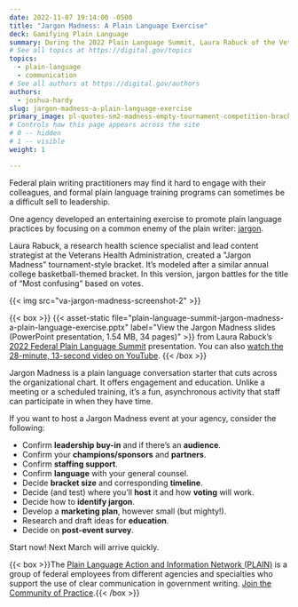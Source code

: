 ```yaml
---
date: 2022-11-07 19:14:00 -0500
title: "Jargon Madness: A Plain Language Exercise"
deck: Gamifying Plain Language
summary: During the 2022 Plain Language Summit, Laura Rabuck of the Veterans Health Administration demonstrated how to promote plain language practices by focusing on jargon, a common enemy of all plain writers.
# See all topics at https://digital.gov/topics
topics:
  - plain-language
  - communication
# See all authors at https://digital.gov/authors
authors:
  - joshua-hardy
slug: jargon-madness-a-plain-language-exercise
primary_image: pl-quotes-sm2-madness-empty-tournament-competition-bracket-grid-oleksii-arseniuk-istock-getty-images-1074883916
# Controls how this page appears across the site
# 0 -- hidden
# 1 -- visible
weight: 1

---
```


Federal plain writing practitioners may find it hard to engage with their colleagues, and formal plain language training programs can sometimes be a difficult sell to leadership.

One agency developed an entertaining exercise to promote plain language practices by focusing on a common enemy of the plain writer: [jargon](https://www.plainlanguage.gov/guidelines/words/avoid-jargon/).

Laura Rabuck, a research health science specialist and lead content strategist at the Veterans Health Administration, created a "Jargon Madness" tournament-style bracket. It’s modeled after a similar annual college basketball-themed bracket. In this version, jargon battles for the title of “Most confusing” based on votes.

{{< img src="va-jargon-madness-screenshot-2" >}}

{{< box >}}
{{< asset-static file="plain-language-summit-jargon-madness-a-plain-language-exercise.pptx" label="View the Jargon Madness slides (PowerPoint presentation, 1.54 MB, 34 pages)" >}} from Laura Rabuck’s [2022 Federal Plain Language Summit](https://digital.gov/event/2022/08/24/2022-federal-plain-language-summit/) presentation. You can also [watch the 28-minute, 13-second video on YouTube](https://www.youtube.com/watch?v=tfjKAYKLnvg).
{{< /box >}}

Jargon Madness is a plain language conversation starter that cuts across the organizational chart. It offers engagement and education. Unlike a meeting or a scheduled training, it’s a fun, asynchronous activity that staff can participate in when they have time.

If you want to host a Jargon Madness event at your agency, consider the following: 

* Confirm **leadership buy-in** and if there’s an **audience**.
* Confirm your **champions/sponsors** and **partners**.
* Confirm **staffing support**.
* Confirm **language** with your general counsel.
* Decide **bracket size** and corresponding **timeline**.
* Decide (and test) where you’ll **host** it and how **voting** will work.
* Decide how to **identify jargon**.
* Develop a **marketing plan**, however small (but mighty!).
* Research and draft ideas for **education**.
* Decide on **post-event survey**.

Start now! Next March will arrive quickly.

{{< box >}}The [Plain Language Action and Information Network (PLAIN)](https://www.plainlanguage.gov/) is a group of federal employees from different agencies and specialties who support the use of clear communication in government writing. [Join the Community of Practice](https://digital.gov/communities/plain-language/).{{< /box >}}
